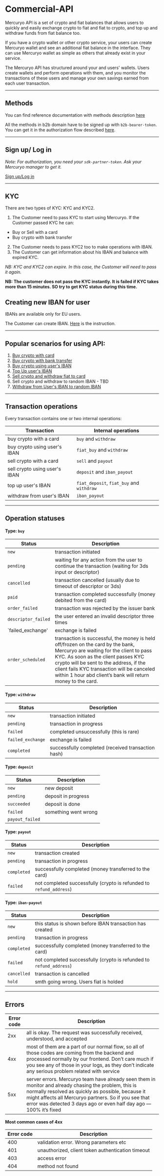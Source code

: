 # Commercial-API

Mercuryo API is a set of crypto and fiat balances that allows users to quickly and easily exchange crypto to fiat and fiat to crypto, and top up and withdraw funds from fiat balance too.

If you have a crypto wallet or other crypto service, your users can create Mercuryo wallet and see an additional fiat balance in the interface. They can use Mercuryo wallet as simple as others that already exist in your service.

The Mercuryo API has structured around your and users' wallets. Users create wallets and perform operations with them, and you monitor the transactions of these users and manage your own savings earned from each user transaction.

***

## Methods

You can find reference documentation with methods description [here](https://sandbox-cryptosaas.mrcr.io/v1.6/comm-docs/index.html)

All the methods in b2b domain have to be signed up with `b2b-bearer-token`. You can get it in the authorization flow described [here](https://github.com/mercuryoio/Commercial-API/blob/master/0%20Login/README.md).

***

## Sign up/ Log in

*Note: For authorization, you need your `sdk-partner-token`. Ask your Mercuryo manager to get it.*

[Sign up/Log in](https://github.com/mercuryoio/Commercial-API/tree/master/0%20Login)


***

## KYC

There are two types of KYC: KYC and KYC2.
1. The Customer need to pass KYC to start using Mercuryo. If the Customer passed KYC he can:
 - Buy or Sell with a card
 - Buy crypto with bank transfer
2. The Customer needs to pass KYC2 too to make operations with IBAN.
3. The Customer can get information about his IBAN and balance with expired KYC.

*NB: KYC and KYC2 can expire. In this case, the Customer will need to pass it again.*

**NB: The customer does not pass the KYC instantly. It is failed if KYC takes more than 15 minutes. SO try to get KYC status during this time.**

## Creating new IBAN for user

IBANs are available only for EU users.

The Customer can create IBAN. [Here](https://github.com/mercuryoio/Commercial-API/blob/master/9%20IBAN%20Create/README.md) is the instruction.

***

## Popular scenarios for using API:

1. [Buy crypto with card](https://github.com/mercuryoio/Commercial-API/tree/master/1%20Buy%20Card)
2. [Buy crypto with bank transfer](https://github.com/mercuryoio/Commercial-API/blob/master/2%20Buy%20Invoice/README.md)
3. [Buy crypto using user's IBAN](https://github.com/mercuryoio/Commercial-API/blob/master/3%20Buy%20IBAN/README.md)
4. [Top Up user's IBAN](https://github.com/mercuryoio/Commercial-API/blob/master/4%20fiat%20deposit/README.md)
5. [Sell crypto and withdraw fiat to card](https://github.com/mercuryoio/Commercial-API/blob/master/5%20Sell%20Card/README.md)
6. Sell crypto and withdraw to random IBAN - TBD
7. [Withdraw from User's IBAN to random IBAN](https://github.com/mercuryoio/Commercial-API/blob/master/8%20fiat%20withdraw/README.md)

***

## Transaction operations

Every transaction contains one or two internal operations:

| Transaction  | Internal operations  | 
| ------------- | -------------  |
| buy crypto with a card| `buy` and `withdraw` |
| buy crypto using user's IBAN | `fiat_buy` and `withdraw` |
| sell crypto with a card | `sell` and `payout` |
| sell crypto using user's IBAN | `deposit` and `iban_payout` |
| top up user's IBAN | `fiat_deposit`, `fiat_buy` and `withdraw` |
| withdraw from user's IBAN | `iban_payout` |

***

##  Operation statuses 

#### Type: `buy`

| Status  | Description  | 
| ------------- | -------------  |
| `new` | transaction initiated |
| `pending` | waiting for any action from the user to continue the transaction (waiting for 3ds input or descriptor) |
| `cancelled` | transaction cancelled (usually due to timeout of descriptor or 3ds) |
| `paid` | transaction completed successfully (money debited from the card) |
| `order_failed` | transaction was rejected by the issuer bank |
| `descriptor_failed` | the user entered an invalid descriptor three times |
| `failed_exchange' | exchange is failed |
| `order_scheduled` | transaction is successful, the money is held off/frozen on the card by the bank, Mercuryo are waiting for the client to pass KYC. As soon as the client passes KYC crypto will be sent to the address, if the client fails KYC transaction will be canceled within 1 hour abd client’s bank will return money to the card.|

#### Type:  `withdraw`

| Status  | Description  |
| ------------- | -------------  | 
| `new` | transaction initiated |
| `pending` | transaction in progress |
| `failed` | completed unsuccessfully (this is rare) |
| `failed_exchange` | exchange is failed | 
| `completed` | successfully completed (received transaction hash) |

#### Type: `deposit`

| Status  | Description  | 
| ------------- | -------------  |
| `new` | new deposit |
| `pending`| deposit in progress |
| `succeeded` | deposit is done |
| `failed` | something went wrong |
| `payout_failed` | |

#### Type:  `payout` 

| Status  | Description  | 
| ------------- | -------------  |
| `new` | transaction created |
| `pending` | transaction in progress |
| `completed` | successfully completed (money transferred to the card) |
| `failed` | not completed successfully (crypto is refunded to `refund_address`) |

#### Type:  `iban-payout` 

| Status  | Description  | 
| ------------- | -------------  |
| `new` | this status is shown before IBAN transaction has created |
| `pending` | transaction in progress |
| `completed` | successfully completed (money transferred to the card) |
| `failed` | not completed successfully (crypto is refunded to `refund_address`) |
| `cancelled` | transaction is cancelled | 
| `hold` | smth going wrong. Users fiat is holded |

***

## Errors

| Error code  | Description  | 
| ------------- | -------------  |
| 2xx | all is okay. The request was successfully received, understood, and accepted |
| 4xx | most of them are a part of our normal flow, so all of those codes are coming from the backend and processed normally by our frontend. Don’t care much if you see any of those in your logs, as they don’t indicate any serious problem related with service |
| 5xx | server errors. Mercuryo team have already seen them in monitor and already chasing the problem, this is normally resolved as quickly as possible, because it might affects all Mercuryo partners. So if you see that error was detected 3 days ago or even half day ago — 100% it’s fixed |


**Most common cases of 4xx**

| Error code  | Description  | 
| ------------- | -------------  |
| 400 | validation error. Wrong parameters etc | 
| 401 | unauthorized, client token authentication timeout |
| 403 | access  error |
| 404 |  method not found |

